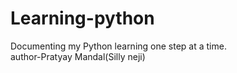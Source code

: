 # Learning-python
Documenting my Python learning one step at a time.
<br>
author-Pratyay Mandal(Silly neji)
